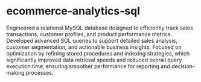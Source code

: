 # ecommerce-analytics-sql
Engineered a relational MySQL database designed to efficiently track sales transactions, customer profiles, and product performance metrics. Developed advanced SQL queries to support detailed sales analysis, customer segmentation, and actionable business insights. Focused on optimization by refining stored procedures and indexing strategies, which significantly improved data retrieval speeds and reduced overall query execution time, ensuring smoother performance for reporting and decision-making processes.
